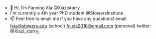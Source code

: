 - 👋 Hi, I’m Fanning Xia @Xiazistarry
- I'm currently a 4th year PhD student @StowersInstitute
- 📫 Feel free to email me if you have any questions!
  email: fxia@stowers.edu (school)
         fn.xia2016@gmail.com (personal)
  twitter: @Xiazi_starry;
  


<!---
Xiazistarry/Xiazistarry is a ✨ special ✨ repository because its `README.md` (this file) appears on your GitHub profile.
You can click the Preview link to take a look at your changes.
--->
